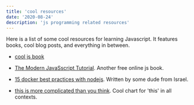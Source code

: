 ```yaml
---
title: 'cool resources'
date: '2020-08-24'
description: 'js programming related resources'
---
```


Here is a list of some cool resources for learning Javascript. It features books, cool blog posts, and everything in between.

- [cool js book](https://exploringjs.com/deep-js/toc.html)

- [The Modern JavaSscript Tutorial](https://javascript.info/). Another free online js book.

- [15 docker best practices with nodejs](https://dev.to/nodepractices/docker-best-practices-with-node-js-4ln4).
  Written by some dude from Israel.

- [this is more complicated than you think](https://ibb.co/gPyCmQw). Cool chart for 'this' in all contexts.
